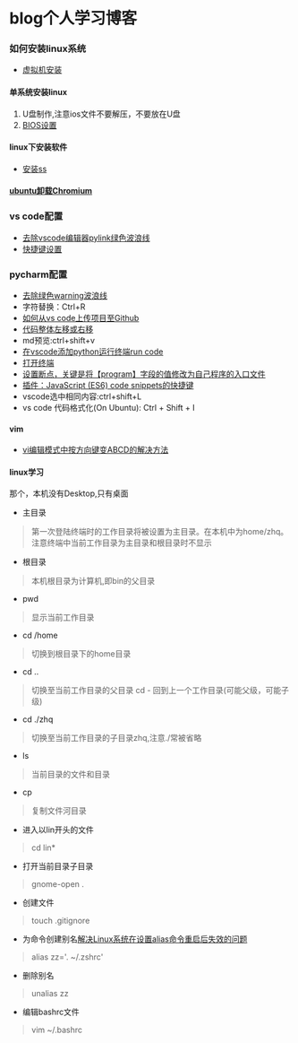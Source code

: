 # blog个人学习博客
### 如何安装linux系统
* [虚拟机安装](https://xiedaimala.com/tasks/11ad5683-7e18-4883-879d-8425e6a6ceb7video_tutorials/7e65ef68-50e1-49a8-9c44-7f9b2772d0ae)
#### 单系统安装linux
1. U盘制作,注意ios文件不要解压，不要放在U盘
2. [BIOS设置](https://ywnz.com/linuxjc/3803.html)
#### linux下安装软件
* [安装ss](https://github.com/Shadowsocks-Wiki/shadowsocks/blob/master/6-linux-setup-guide-cn.md)

#### [ubuntu卸载Chromium](https://www.jianshu.com/p/3d4c4d415442)


### vs code配置
* [去除vscode编辑器pylink绿色波浪线](https://www.jianshu.com/p/6a125a2ae7f2)
* [快捷键设置](https://jingyan.baidu.com/article/9faa7231ef1383473c28cb12.html)
### pycharm配置
* [去除绿色warning波浪线](https://blog.csdn.net/xiemanr/article/details/72583718)
* 字符替换：Ctrl+R
* [如何从vs code上传项目至Github](https://www.jianshu.com/p/154322554d9d)
* [代码整体左移或右移](https://blog.csdn.net/yihaizhiyan/article/details/39529659)
* md预览:ctrl+shift+v
* [在vscode添加python运行终端run code](https://blog.csdn.net/qq_36770306/article/details/83782451)
* [打开终端](https://blog.csdn.net/MengRui2333/article/details/82707948)
* [设置断点，关键是将【program】字段的值修改为自己程序的入口文件](https://www.jianshu.com/p/dfa9595d74bf)
* [插件：JavaScript (ES6) code snippets的快捷键](https://www.jianshu.com/p/c56ea43b2b34)
* vscode选中相同内容:ctrl+shift+L
* vs code 代码格式化(On Ubuntu): Ctrl + Shift + I

#### vim
* [vi编辑模式中按方向键变ABCD的解决方法](https://blog.csdn.net/leem1986/article/details/80100804)

#### linux学习
那个，本机没有Desktop,只有桌面
* 主目录
> 第一次登陆终端时的工作目录将被设置为主目录。在本机中为home/zhq。注意终端中当前工作目录为主目录和根目录时不显示
* 根目录
> 本机根目录为计算机,即bin的父目录
* pwd
> 显示当前工作目录
* cd /home
> 切换到根目录下的home目录
* cd ..
> 切换至当前工作目录的父目录
cd -
> 回到上一个工作目录(可能父级，可能子级)
* cd ./zhq
> 切换至当前工作目录的子目录zhq,注意./常被省略
* ls
> 当前目录的文件和目录
* cp
> 复制文件河目录
* 进入以lin开头的文件
> cd lin*
* 打开当前目录子目录
> gnome-open .
* 创建文件
> touch .gitignore
* 为命令创建别名[解决Linux系统在设置alias命令重启后失效的问题](https://blog.csdn.net/qianfu111/article/details/45221131)
> alias zz='. ~/.zshrc'
* 删除别名
> unalias zz
* 编辑bashrc文件
> vim ~/.bashrc



